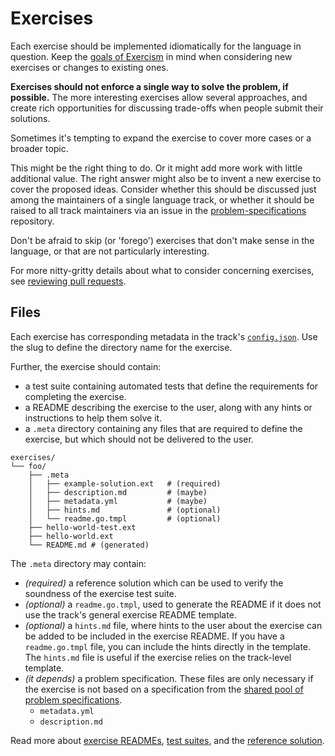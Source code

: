 # Exercises

Each exercise should be implemented idiomatically for the language in question. Keep the [goals of Exercism](../../about/goal-of-exercism.md) in mind when considering new exercises or changes to existing ones.

**Exercises should not enforce a single way to solve the problem, if possible.** The more interesting exercises allow several approaches, and create rich opportunities for discussing trade-offs when people submit their solutions.

Sometimes it's tempting to expand the exercise to cover more cases or a broader topic.

This might be the right thing to do. Or it might add more work with little additional value. The right answer might also be to invent a new exercise to cover the proposed ideas. Consider whether this should be discussed just among the maintainers of a single language track, or whether it should be raised to all track maintainers via an issue in the [problem-specifications](http://github.com/exercism/problem-specifications) repository.

Don't be afraid to skip \(or 'forego'\) exercises that don't make sense in the language, or that are not particularly interesting.

For more nitty-gritty details about what to consider concerning exercises, see [reviewing pull requests](../../you-can-help/review-pull-requests.md).

## Files

Each exercise has corresponding metadata in the track's [`config.json`](../configuration/). Use the slug to define the directory name for the exercise.

Further, the exercise should contain:

* a test suite containing automated tests that define the requirements for completing the exercise.
* a README describing the exercise to the user, along with any hints or instructions to help them solve it.
* a `.meta` directory containing any files that are required to define the exercise, but which should not be delivered to the user.

```text
exercises/
└── foo/
    ├── .meta
    │   ├── example-solution.ext   # (required)
    │   ├── description.md         # (maybe)
    │   ├── metadata.yml           # (maybe)
    │   ├── hints.md               # (optional)
    │   └── readme.go.tmpl         # (optional)
    ├── hello-world-test.ext
    ├── hello-world.ext
    └── README.md # (generated)
```

The `.meta` directory may contain:

* _\(required\)_ a reference solution which can be used to verify the soundness of the exercise test suite.
* _\(optional\)_ a `readme.go.tmpl`, used to generate the README if it does not use the track's general exercise README template.
* _\(optional\)_ a `hints.md` file, where hints to the user about the exercise can be added to be included in the exercise README. If you have a `readme.go.tmpl` file, you can include the hints directly in the template. The `hints.md` file is useful if the exercise relies on the track-level template.
* _\(it depends\)_ a problem specification. These files are only necessary if the exercise is not based on a specification from the [shared pool of problem specifications](http://github.com/exercism/problem-specifications).
  * `metadata.yml`
  * `description.md`

Read more about [exercise READMEs](anatomy/readmes.md), [test suites](anatomy/test-suites.md), and the [reference solution](anatomy/reference-solution.md).

